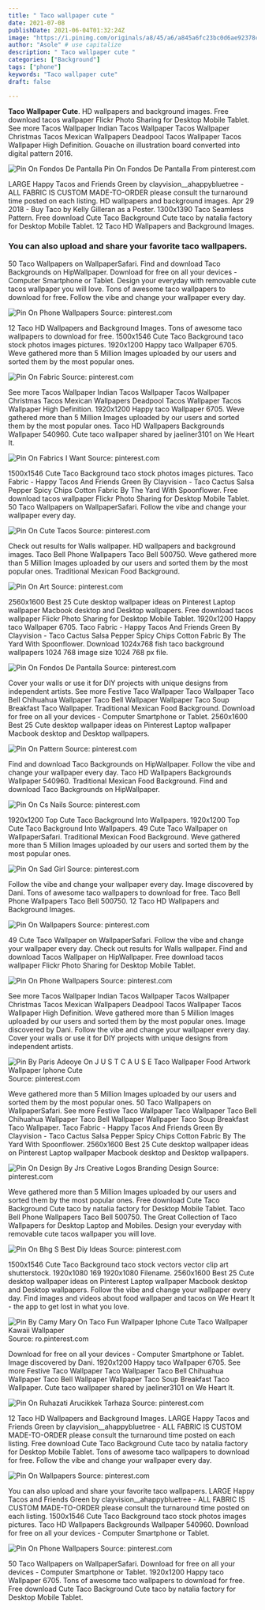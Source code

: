 ```yaml
---
title: " Taco wallpaper cute "
date: 2021-07-08
publishDate: 2021-06-04T01:32:24Z
image: "https://i.pinimg.com/originals/a8/45/a6/a845a6fc23bc0d6ae92378c6c3fd758e.jpg"
author: "Asole" # use capitalize
description: " Taco wallpaper cute "
categories: ["Background"]
tags: ["phone"]
keywords: "Taco wallpaper cute"
draft: false

---
```



**Taco Wallpaper Cute**. HD wallpapers and background images. Free download tacos wallpaper Flickr Photo Sharing for Desktop Mobile Tablet. See more Tacos Wallpaper Indian Tacos Wallpaper Tacos Wallpaper Christmas Tacos Mexican Wallpapers Deadpool Tacos Wallpaper Tacos Wallpaper High Definition. Gouache on illustration board converted into digital pattern 2016.

![Pin On Fondos De Pantalla](https://i.pinimg.com/originals/56/3a/c5/563ac54b747fd1356e3a2379caa28b8a.jpg "Pin On Fondos De Pantalla")
Pin On Fondos De Pantalla From pinterest.com


LARGE Happy Tacos and Friends Green by clayvision__ahappybluetree - ALL FABRIC IS CUSTOM MADE-TO-ORDER please consult the turnaround time posted on each listing. HD wallpapers and background images. Apr 29 2018 - Buy Taco by Kelly Gilleran as a Poster. 1300x1390 Taco Seamless Pattern. Free download Cute Taco Background Cute taco by natalia factory for Desktop Mobile Tablet. 12 Taco HD Wallpapers and Background Images.

### You can also upload and share your favorite taco wallpapers.

50 Taco Wallpapers on WallpaperSafari. Find and download Taco Backgrounds on HipWallpaper. Download for free on all your devices - Computer Smartphone or Tablet. Design your everyday with removable cute tacos wallpaper you will love. Tons of awesome taco wallpapers to download for free. Follow the vibe and change your wallpaper every day.


![Pin On Phone Wallpapers](https://i.pinimg.com/originals/de/eb/ed/deebedea4d2b3e73f59d1f19a9bb3ffd.jpg "Pin On Phone Wallpapers")
Source: pinterest.com

12 Taco HD Wallpapers and Background Images. Tons of awesome taco wallpapers to download for free. 1500x1546 Cute Taco Background taco stock photos images pictures. 1920x1200 Happy taco Wallpaper 6705. Weve gathered more than 5 Million Images uploaded by our users and sorted them by the most popular ones.

![Pin On Fabric](https://i.pinimg.com/originals/46/f7/ed/46f7ed7fd575c8609811b9cf6065df84.png "Pin On Fabric")
Source: pinterest.com

See more Tacos Wallpaper Indian Tacos Wallpaper Tacos Wallpaper Christmas Tacos Mexican Wallpapers Deadpool Tacos Wallpaper Tacos Wallpaper High Definition. 1920x1200 Happy taco Wallpaper 6705. Weve gathered more than 5 Million Images uploaded by our users and sorted them by the most popular ones. Taco HD Wallpapers Backgrounds Wallpaper 540960. Cute taco wallpaper shared by jaeliner3101 on We Heart It.

![Pin On Fabrics I Want](https://i.pinimg.com/originals/43/8e/0b/438e0b6075056372c94c49bd253626b6.png "Pin On Fabrics I Want")
Source: pinterest.com

1500x1546 Cute Taco Background taco stock photos images pictures. Taco Fabric - Happy Tacos And Friends Green By Clayvision - Taco Cactus Salsa Pepper Spicy Chips Cotton Fabric By The Yard With Spoonflower. Free download tacos wallpaper Flickr Photo Sharing for Desktop Mobile Tablet. 50 Taco Wallpapers on WallpaperSafari. Follow the vibe and change your wallpaper every day.

![Pin On Cute Tacos](https://i.pinimg.com/originals/9d/f2/bc/9df2bc1f067c3532a4f55ec4558b5344.png "Pin On Cute Tacos")
Source: pinterest.com

Check out results for Walls wallpaper. HD wallpapers and background images. Taco Bell Phone Wallpapers Taco Bell 500750. Weve gathered more than 5 Million Images uploaded by our users and sorted them by the most popular ones. Traditional Mexican Food Background.

![Pin On Art](https://i.pinimg.com/originals/e7/c1/5d/e7c15d5eec5c2eb82b1a332d0ba90349.jpg "Pin On Art")
Source: pinterest.com

2560x1600 Best 25 Cute desktop wallpaper ideas on Pinterest Laptop wallpaper Macbook desktop and Desktop wallpapers. Free download tacos wallpaper Flickr Photo Sharing for Desktop Mobile Tablet. 1920x1200 Happy taco Wallpaper 6705. Taco Fabric - Happy Tacos And Friends Green By Clayvision - Taco Cactus Salsa Pepper Spicy Chips Cotton Fabric By The Yard With Spoonflower. Download 1024x768 fish taco background wallpapers 1024 768 image size 1024 768 px file.

![Pin On Fondos De Pantalla](https://i.pinimg.com/originals/56/3a/c5/563ac54b747fd1356e3a2379caa28b8a.jpg "Pin On Fondos De Pantalla")
Source: pinterest.com

Cover your walls or use it for DIY projects with unique designs from independent artists. See more Festive Taco Wallpaper Taco Wallpaper Taco Bell Chihuahua Wallpaper Taco Bell Wallpaper Wallpaper Taco Soup Breakfast Taco Wallpaper. Traditional Mexican Food Background. Download for free on all your devices - Computer Smartphone or Tablet. 2560x1600 Best 25 Cute desktop wallpaper ideas on Pinterest Laptop wallpaper Macbook desktop and Desktop wallpapers.

![Pin On Pattern](https://i.pinimg.com/originals/26/16/df/2616dfad5257af685f28040a70f579db.jpg "Pin On Pattern")
Source: pinterest.com

Find and download Taco Backgrounds on HipWallpaper. Follow the vibe and change your wallpaper every day. Taco HD Wallpapers Backgrounds Wallpaper 540960. Traditional Mexican Food Background. Find and download Taco Backgrounds on HipWallpaper.

![Pin On Cs Nails](https://i.pinimg.com/originals/a1/42/75/a142756691c74f08cf31a3649493e5b2.jpg "Pin On Cs Nails")
Source: pinterest.com

1920x1200 Top Cute Taco Background Into Wallpapers. 1920x1200 Top Cute Taco Background Into Wallpapers. 49 Cute Taco Wallpaper on WallpaperSafari. Traditional Mexican Food Background. Weve gathered more than 5 Million Images uploaded by our users and sorted them by the most popular ones.

![Pin On Sad Girl](https://i.pinimg.com/originals/01/f0/d7/01f0d7d5f25998ca452624fc23b883c8.jpg "Pin On Sad Girl")
Source: pinterest.com

Follow the vibe and change your wallpaper every day. Image discovered by Dani. Tons of awesome taco wallpapers to download for free. Taco Bell Phone Wallpapers Taco Bell 500750. 12 Taco HD Wallpapers and Background Images.

![Pin On Wallpapers](https://i.pinimg.com/originals/19/39/4e/19394e6c4ad48d9b6878fd1696a2542a.png "Pin On Wallpapers")
Source: pinterest.com

49 Cute Taco Wallpaper on WallpaperSafari. Follow the vibe and change your wallpaper every day. Check out results for Walls wallpaper. Find and download Tacos Wallpaper on HipWallpaper. Free download tacos wallpaper Flickr Photo Sharing for Desktop Mobile Tablet.

![Pin On Phone Wallpapers](https://i.pinimg.com/originals/39/22/c7/3922c7e11c9966e0aa553f84a9519d38.jpg "Pin On Phone Wallpapers")
Source: pinterest.com

See more Tacos Wallpaper Indian Tacos Wallpaper Tacos Wallpaper Christmas Tacos Mexican Wallpapers Deadpool Tacos Wallpaper Tacos Wallpaper High Definition. Weve gathered more than 5 Million Images uploaded by our users and sorted them by the most popular ones. Image discovered by Dani. Follow the vibe and change your wallpaper every day. Cover your walls or use it for DIY projects with unique designs from independent artists.

![Pin By Paris Adeoye On J U S T C A U S E Taco Wallpaper Food Artwork Wallpaper Iphone Cute](https://i.pinimg.com/originals/15/bd/51/15bd5149a60cda0501db2f96152c5473.png "Pin By Paris Adeoye On J U S T C A U S E Taco Wallpaper Food Artwork Wallpaper Iphone Cute")
Source: pinterest.com

Weve gathered more than 5 Million Images uploaded by our users and sorted them by the most popular ones. 50 Taco Wallpapers on WallpaperSafari. See more Festive Taco Wallpaper Taco Wallpaper Taco Bell Chihuahua Wallpaper Taco Bell Wallpaper Wallpaper Taco Soup Breakfast Taco Wallpaper. Taco Fabric - Happy Tacos And Friends Green By Clayvision - Taco Cactus Salsa Pepper Spicy Chips Cotton Fabric By The Yard With Spoonflower. 2560x1600 Best 25 Cute desktop wallpaper ideas on Pinterest Laptop wallpaper Macbook desktop and Desktop wallpapers.

![Pin On Design By Jrs Creative Logos Branding Design](https://i.pinimg.com/originals/a8/92/6e/a8926e5ede9c1336b95e3ca4f523d177.png "Pin On Design By Jrs Creative Logos Branding Design")
Source: pinterest.com

Weve gathered more than 5 Million Images uploaded by our users and sorted them by the most popular ones. Free download Cute Taco Background Cute taco by natalia factory for Desktop Mobile Tablet. Taco Bell Phone Wallpapers Taco Bell 500750. The Great Collection of Taco Wallpapers for Desktop Laptop and Mobiles. Design your everyday with removable cute tacos wallpaper you will love.

![Pin On Bhg S Best Diy Ideas](https://i.pinimg.com/originals/de/77/87/de77872bcd8b7479172ca29f66920d6d.jpg "Pin On Bhg S Best Diy Ideas")
Source: pinterest.com

1500x1546 Cute Taco Background taco stock vectors vector clip art shutterstock. 1920x1080 169 1920x1080 Filename. 2560x1600 Best 25 Cute desktop wallpaper ideas on Pinterest Laptop wallpaper Macbook desktop and Desktop wallpapers. Follow the vibe and change your wallpaper every day. Find images and videos about food wallpaper and tacos on We Heart It - the app to get lost in what you love.

![Pin By Camy Mary On Taco Fun Wallpaper Iphone Cute Taco Wallpaper Kawaii Wallpaper](https://i.pinimg.com/originals/ec/8c/42/ec8c4288cd9ce0fe565242c526e497ef.png "Pin By Camy Mary On Taco Fun Wallpaper Iphone Cute Taco Wallpaper Kawaii Wallpaper")
Source: ro.pinterest.com

Download for free on all your devices - Computer Smartphone or Tablet. Image discovered by Dani. 1920x1200 Happy taco Wallpaper 6705. See more Festive Taco Wallpaper Taco Wallpaper Taco Bell Chihuahua Wallpaper Taco Bell Wallpaper Wallpaper Taco Soup Breakfast Taco Wallpaper. Cute taco wallpaper shared by jaeliner3101 on We Heart It.

![Pin On Ruhazati Arucikkek Tarhaza](https://i.pinimg.com/originals/49/8d/35/498d352042978dda707e5682422e5848.jpg "Pin On Ruhazati Arucikkek Tarhaza")
Source: pinterest.com

12 Taco HD Wallpapers and Background Images. LARGE Happy Tacos and Friends Green by clayvision__ahappybluetree - ALL FABRIC IS CUSTOM MADE-TO-ORDER please consult the turnaround time posted on each listing. Free download Cute Taco Background Cute taco by natalia factory for Desktop Mobile Tablet. Tons of awesome taco wallpapers to download for free. Follow the vibe and change your wallpaper every day.

![Pin On Wallpapers](https://i.pinimg.com/originals/c9/b1/95/c9b195614d7b4c31e1794025d18c4634.jpg "Pin On Wallpapers")
Source: pinterest.com

You can also upload and share your favorite taco wallpapers. LARGE Happy Tacos and Friends Green by clayvision__ahappybluetree - ALL FABRIC IS CUSTOM MADE-TO-ORDER please consult the turnaround time posted on each listing. 1500x1546 Cute Taco Background taco stock photos images pictures. Taco HD Wallpapers Backgrounds Wallpaper 540960. Download for free on all your devices - Computer Smartphone or Tablet.

![Pin On Phone Wallpapers](https://i.pinimg.com/originals/a8/45/a6/a845a6fc23bc0d6ae92378c6c3fd758e.jpg "Pin On Phone Wallpapers")
Source: pinterest.com

50 Taco Wallpapers on WallpaperSafari. Download for free on all your devices - Computer Smartphone or Tablet. 1920x1200 Happy taco Wallpaper 6705. Tons of awesome taco wallpapers to download for free. Free download Cute Taco Background Cute taco by natalia factory for Desktop Mobile Tablet.

